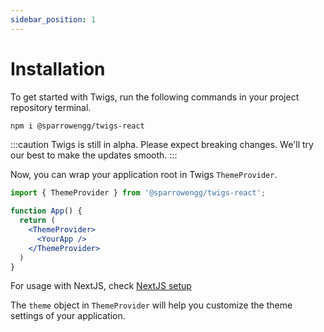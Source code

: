 ```yaml
---
sidebar_position: 1
---
```


# Installation
To get started with Twigs, run the following commands in your project repository terminal. 

```bash
npm i @sparrowengg/twigs-react
```

:::caution
Twigs is still in alpha. Please expect breaking changes. We'll try our best to make the updates smooth. 
:::

Now, you can wrap your application root in Twigs `ThemeProvider`. 

```jsx
import { ThemeProvider } from '@sparrowengg/twigs-react';

function App() {
  return (
    <ThemeProvider>
      <YourApp />
    </ThemeProvider>
  )
}
```

For usage with NextJS, check [NextJS setup](./frameworks-usage/nextjs.mdx)

The `theme` object in `ThemeProvider` will help you customize the theme settings of your application. 